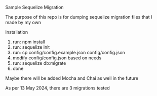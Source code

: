 Sample Sequelize Migration

The purpose of this repo is for dumping sequelize migration files that I made by my own

Installation
1. run: npm install
2. run: sequelize init
3. run: cp config/config.example.json config/config.json
4. modify config/config.json based on needs
5. run: sequelize db:migrate
6. done

Maybe there will be added Mocha and Chai as well in the future

As per 13 May 2024, there are 3 migrations tested
